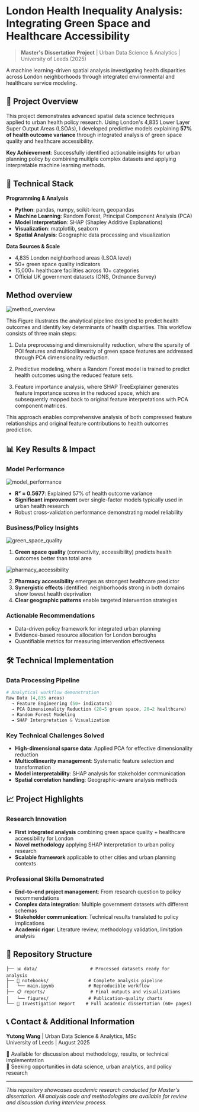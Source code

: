 # London Health Inequality Analysis: Integrating Green Space and Healthcare Accessibility

> **Master's Dissertation Project** | Urban Data Science & Analytics | University of Leeds (2025)

A machine learning-driven spatial analysis investigating health disparities across London neighborhoods through integrated environmental and healthcare service modeling.

## 🎯 Project Overview

This project demonstrates advanced spatial data science techniques applied to urban health policy research. Using London's 4,835 Lower Layer Super Output Areas (LSOAs), I developed predictive models explaining **57% of health outcome variance** through integrated analysis of green space quality and healthcare accessibility.

**Key Achievement**: Successfully identified actionable insights for urban planning policy by combining multiple complex datasets and applying interpretable machine learning methods.

## 🔧 Technical Stack

**Programming & Analysis**
- **Python**: pandas, numpy, scikit-learn, geopandas
- **Machine Learning**: Random Forest, Principal Component Analysis (PCA)
- **Model Interpretation**: SHAP (Shapley Additive Explanations)
- **Visualization**: matplotlib, seaborn
- **Spatial Analysis**: Geographic data processing and visualization

**Data Sources & Scale**
- 4,835 London neighborhood areas (LSOA level)
- 50+ green space quality indicators
- 15,000+ healthcare facilities across 10+ categories
- Official UK government datasets (ONS, Ordnance Survey)


## Method overview

![method_overview](reports/figures/random_forest.PNG)

This Figure illustrates the analytical pipeline designed to predict health outcomes and identify key determinants of health disparities. This workflow consists of three main steps: 

1. Data preprocessing and dimensionality reduction, where the sparsity of POI features and multicollinearity of green space features are addressed through PCA dimensionality reduction. 

2. Predictive modeling, where a Random Forest model is trained to predict health outcomes using the reduced feature sets. 

3. Feature importance analysis, where SHAP TreeExplainer generates feature importance scores in the reduced space, which are subsequently mapped back to original feature interpretations with PCA component matrices.

 This approach enables comprehensive analysis of both compressed feature relationships and original feature contributions to health outcomes prediction.





## 📊 Key Results & Impact

### Model Performance

![model_performance](reports/figures/model.png)
- **R² = 0.5677**: Explained 57% of health outcome variance
- **Significant improvement** over single-factor models typically used in urban health research
- Robust cross-validation performance demonstrating model reliability

### Business/Policy Insights


![green_space_quality](reports/figures/greenspace_features_importance.PNG)

1. **Green space quality** (connectivity, accessibility) predicts health outcomes better than total area


![pharmacy_accessibility](reports/figures/top10_most_important_poi_features.PNG)

2. **Pharmacy accessibility** emerges as strongest healthcare predictor
3. **Synergistic effects** identified: neighborhoods strong in both domains show lowest health deprivation
4. **Clear geographic patterns** enable targeted intervention strategies

### Actionable Recommendations
- Data-driven policy framework for integrated urban planning
- Evidence-based resource allocation for London boroughs
- Quantifiable metrics for measuring intervention effectiveness

## 🛠️ Technical Implementation

### Data Processing Pipeline
```python
# Analytical workflow demonstration
Raw Data (4,835 areas) 
  → Feature Engineering (50+ indicators)
  → PCA Dimensionality Reduction (20→5 green space, 20→2 healthcare)
  → Random Forest Modeling
  → SHAP Interpretation & Visualization
```

### Key Technical Challenges Solved
- **High-dimensional sparse data**: Applied PCA for effective dimensionality reduction
- **Multicollinearity management**: Systematic feature selection and transformation
- **Model interpretability**: SHAP analysis for stakeholder communication
- **Spatial correlation handling**: Geographic-aware analysis methods

## 📈 Project Highlights

### Research Innovation
- **First integrated analysis** combining green space quality + healthcare accessibility for London
- **Novel methodology** applying SHAP interpretation to urban policy research
- **Scalable framework** applicable to other cities and urban planning contexts

### Professional Skills Demonstrated
- **End-to-end project management**: From research question to policy recommendations
- **Complex data integration**: Multiple government datasets with different schemas
- **Stakeholder communication**: Technical results translated to policy implications
- **Academic rigor**: Literature review, methodology validation, limitation analysis

## 📁 Repository Structure

```
├── 📊 data/                    # Processed datasets ready for analysis
├── 📓 notebooks/               # Complete analysis pipeline
│   └── main.ipynb             # Reproducible workflow
├── 📋 reports/                 # Final outputs and visualizations
│   └── figures/               # Publication-quality charts
└── 📄 Investigation Report    # Full academic dissertation (60+ pages)
```

## 📞 Contact & Additional Information

**Yutong Wang** | Urban Data Science & Analytics, MSc  
University of Leeds | August 2025

📧 Available for discussion about methodology, results, or technical implementation  
💼 Seeking opportunities in data science, urban analytics, and policy research

---

*This repository showcases academic research conducted for Master's dissertation. All analysis code and methodologies are available for review and discussion during interview process.*


